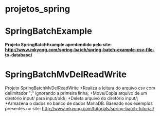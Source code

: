 # projetos_spring

# SpringBatchExample
<b>Projeto SpringBatchExample apredendido pelo site:</b>
<b>http://www.mkyong.com/spring-batch/spring-batch-example-csv-file-to-database/</b>

# SpringBatchMvDelReadWrite 
Projeto SpringBatchMvDelReadWrite 
+Realiza a leitura do arquivo csv com delimitador ";" ignorando a primeira linha;
+Move/Copia arquivo de um diretório input/ para input/old/;
+Deleta arquivo do diretório input/;
+Armazena o dados no banco de dados MariaDB.
Baseado nos exemplos presentes no site: http://www.mkyong.com/tutorials/spring-batch-tutorial/
